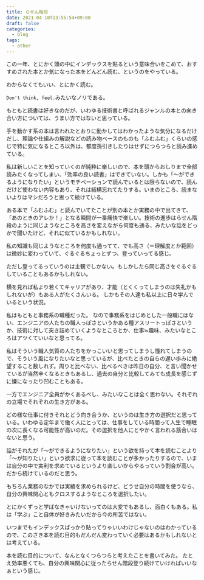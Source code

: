 ```yaml
---
title: らせん階段
date: 2021-04-10T13:55:54+09:00
draft: false
categories:
  - blog
tags:
  - other
---
```


この一年、とにかく頭の中にインデックスを貼るという意味合いをこめて、おすすめされた本とか気になった本をどんどん読む、というのをやっている。

わからなくてもいい、とにかく読む。

`Don't think, feel.`みたいなノリである。

もともと読書は好きなのだが、いわゆる技術書と呼ばれるジャンルの本との向き合い方については、うまい方ではないと思っている。

<!--more-->
手を動かす系の本は言われたとおりに動かしてはわかったような気分になるだけだし、理論や仕組みの解説などの読み物ベースのものも「ふむふむ」くらいの感じで特に気になるところ以外は、都度孫引きしたりはせずにつらつらと読み進めている。

私は新しいことを知っていくのが純粋に楽しいので、本を頭からおしりまで全部読みたくなってしまい、「効率の良い読書」はできていない。しかも「〜ができるようになりたい」というモチベーションで読んでいるとは限らないので、読んだけど使わない内容もあり、それは結構忘れてたりする。いまのところ、読まないよりはマシだろうと思って続けている。

ある本で「ふむふむ」と読んでいてたことが別の本とか実務の中で出てきて、「あのときのアレか！」となる瞬間が一番痛快で楽しい。技術の進歩はらせん階段のように同じようなところを高さを変えながら何度も通る、みたいな話をどっかで聞いたけど、それに似ているかもしれない。

私の知識も同じようなところを何度も通ってて、でも高さ（＝理解度とか範囲）は微妙に変わっていて、ぐるぐるちょっとずつ、登っていってる感じ。

ただし登ってるっていうのは主観でしかない。もしかしたら同じ高さをぐるぐるしていることもあるかもしれない。

横を見れば私より若くてキャリアがあり、才能（とくくってしまうのは失礼かもしれないが）もある人がたくさんいる。
しかもその人達も私以上に日々学んでいるという状況。

私はもともと事務系の職種だった。
なので事務系をはじめとした一般職にはない、エンジニアの人たちの職人っぽさというかある種アスリートっぽさというか、技術に対して突き詰めていくようなところとか、仕事≒趣味、みたいなところはアツくていいなと思ってる。

私はそういう職人気質の人たちをかっこいいと思ってしまうし憧れてしまうので、そういう風になりたいなと思っているが、比べたときの自らの遅い歩みに絶望すること数しれず。周りと比べない、比べるべきは昨日の自分、と言い聞かせているが当然辛くなるときもあるし、過去の自分と比較してみても成長を感じずに嫌になったり凹むこともある。

一方でエンジニア全員がかくあるべし、みたいなことは全く思わない。それぞれの立場でそれぞれの生き方がある。

どの様な仕事に付きそれとどう向き合うか、というのは生き方の選択だと思っている。いわゆる定年まで働く人にとっては、仕事をしている時間って人生で睡眠の次に長くなる可能性が高いのだ。その選択を他人にとやかく言われる筋合いはないと思う。

話がそれたが「〜ができるようになりたい」という欲を持って本を読むことより「〜が知りたい」という欲求に従って本を読むことが多かったりするので、いまは自分の中で実利を求めているというより楽しいからやるっていう割合が高い。だから続けているのだと思う。

もちろん業務のなかでは実績を求められるけど、どうせ自分の時間を使うなら、自分の興味関心ともクロスするようなところを選択したい。

とにかくずっと学ばなきゃいけないってのは大変でもあるし、面白くもある。私は「学ぶ」こと自体が好きみたいだから今の所苦ではない。

いつまでもインデックスばっかり貼ってりゃいいわけじゃないのはわかっているので、このさき本を読む目的もだんだん変わっていく必要はあるかもしれないとは考えている。

本を読む目的について、なんとなくつらつらと考えたことを書いてみた。
たとえ効率悪くても、自分の興味関心に従ったらせん階段登り続けていければいいなぁという感じ。
